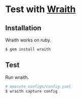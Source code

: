 # Test with [Wraith](https://github.com/BBC-News/wraith)

## Installation

Wraith works on ruby.

```sh
$ gem install wraith
```

## Test

Run wraith.

```sh
# execute configs/config.yaml
$ wraith capture config
```
